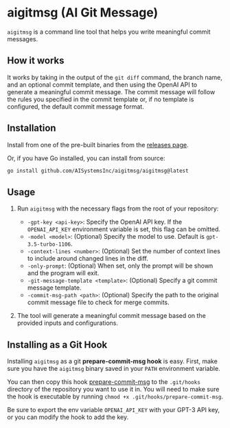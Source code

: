 # aigitmsg (AI Git Message)

`aigitmsg` is a command line tool that helps you write meaningful commit messages.

## How it works

It works by taking in the output of the `git diff` command, the branch name, and an optional commit template,
and then using the OpenAI API to generate a meaningful commit message. The commit message will follow the rules you
specified in the commit template or, if no template is configured, the default commit message format.

## Installation

Install from one of the pre-built binaries from the [releases page](https://github.com/AISystemsInc/aigitmsg/releases).

Or, if you have Go installed, you can install from source:

```bash
go install github.com/AISystemsInc/aigitmsg/aigitmsg@latest
```

## Usage

1. Run `aigitmsg` with the necessary flags from the root of your repository:
   - `-gpt-key <api-key>`: Specify the OpenAI API key. If the `OPENAI_API_KEY` environment variable is set, this flag can be omitted.
   - `-model <model>`: (Optional) Specify the model to use. Default is `gpt-3.5-turbo-1106`.
   - `-context-lines <number>`: (Optional) Set the number of context lines to include around changed lines in the diff.
   - `-only-prompt`: (Optional) When set, only the prompt will be shown and the program will exit.
   - `-git-message-template <template>`: (Optional) Specify a git commit message template.
   - `-commit-msg-path <path>`: (Optional) Specify the path to the original commit message file to check for merge commits.

2. The tool will generate a meaningful commit message based on the provided inputs and configurations.

## Installing as a Git Hook

Installing `aigitmsg` as a git **prepare-commit-msg hook** is easy. First, make sure you have the `aigitmsg` binary 
saved in your `PATH` environment variable.

You can then copy this hook [prepare-commit-msg](./prepare-commit-msg) to the `.git/hooks` directory of the repository
you want to use it in. You will need to make sure the hook is executable by running `chmod +x .git/hooks/prepare-commit-msg`.

Be sure to export the env variable `OPENAI_API_KEY` with your GPT-3 API key, or you can modify the hook to add the key.
